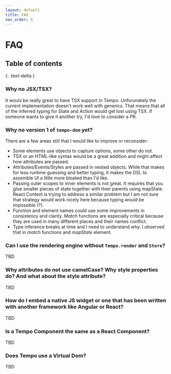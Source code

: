 ```yaml
---
layout: default
title: FAQ
nav_order: 4
---
```


# FAQ

## Table of contents
{: .text-delta }

### Why no JSX/TSX?

It wouls be really great to have TSX support in Tempo. Unforunately the current implementation doesn't work well with generics. That means that all of the inferred typing for State and Action would get lost using TSX. If someone wants to give it another try, I'd love to consider a PR.

### Why no version 1 of `tempo-dom` yet?

There are a few areas still that I would like to improve or reconsider:

* Some elements use objects to capture options, some other do not.
* TSX or an HTML-like syntax would be a great addition and might affect how attributes are passed.
* Attributes/Events/Styles are passed in nested objects. While that makes for less runtime guessing and better typing, it makes the DSL to assemble UI a little more bloated than I'd like.
* Passing outer scopes to inner elements is not great. It requires that you glue smaller pieces of state together with their parents using mapState. React Context is trying to address a similar problem but I am not sure that strategy would work nicely here because typing would be impossible (?).
* Function and element names could use some improvements in consistency and clarity. *Match* functions are especially critical because they are used in many different places and their names conflict.
* Type inference breaks at time and I need to understand why. I observed that in *match* functions and *mapState* element.

### Can I use the rendering engine without `Tempo.render` and `Store`?

TBD

### Why attributes do not use camelCase? Why style properties do? And what about the style attribute?

TBD

### How do I embed a native JS widget or one that has been written with another framework like Angular or React?

TBD

### Is a Tempo Component the same as a React Component?

TBD

### Does Tempo use a Virtual Dom?

TBD

